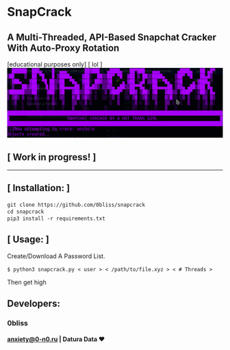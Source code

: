 # SnapCrack
## A Multi-Threaded, API-Based Snapchat Cracker With Auto-Proxy Rotation

[educational purposes only] [ lol ]
![bigfatweenierinurbum](Screenshot_20210730_094243.png)

## [ Work in progress! ]

---

## [ Installation: ]

```
git clone https://github.com/0bliss/snapcrack
cd snapcrack
pip3 install -r requirements.txt
```

## [ Usage: ]
Create/Download A Password List.

```
$ python3 snapcrack.py < user > < /path/to/file.xyz > < # Threads >
```


Then get high

## Developers: 
### 0bliss
#### anxiety@0-n0.ru | Datura Data ♥